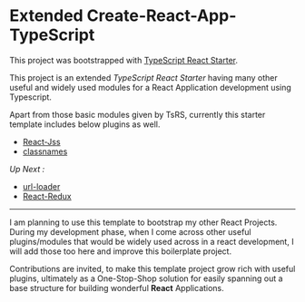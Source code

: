 <h1>Extended Create-React-App-TypeScript</h1>

This project was bootstrapped with [TypeScript React Starter](https://github.com/Microsoft/TypeScript-React-Starter).

This project is an extended _TypeScript React Starter_ having many other useful and widely used modules for a React Application development using Typescript.

Apart from those basic modules given by TsRS, currently this starter template includes below plugins as well.

- [React-Jss](https://github.com/cssinjs/react-jss)
- [classnames](https://github.com/JedWatson/classnames)

_Up Next :_

- [url-loader](https://www.npmjs.com/package/url-loader)
- [React-Redux](https://github.com/reduxjs/react-redux)

<hr />

I am planning to use this template to bootstrap my other React Projects. During my development phase, when I come across other useful plugins/modules that would be widely used across in a react development, I will add those too here and improve this boilerplate project.

Contributions are invited, to make this template project grow rich with useful plugins, ultimately as a One-Stop-Shop solution for easily spanning out a base structure for building wonderful **React** Applications.
